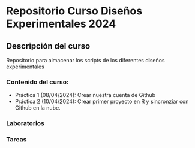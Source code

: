 # Repositorio Curso Diseños Experimentales 2024

##  Descripción del curso
Repositorio para almacenar los scripts de los diferentes diseños experimentales

### Contenido del curso:

+ Práctica 1 (08/04/2024): Crear nuestra cuenta de Github
+ Práctica 2 (10/04/2024): Crear primer proyecto en R y sincronziar con Github en la nube.


### Laboratorios


### Tareas
